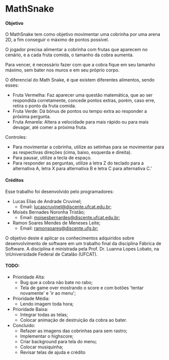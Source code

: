 # MathSnake
#### Objetivo
O MathSnake tem como objetivo movimentar uma cobrinha por uma arena 2D, a fim conseguir o máximo de pontos possível. 

O jogador precisa alimentar a cobrinha com frutas que aparecem no cenário, e a cada fruta comida, o tamanho da cobra aumenta.

Para vencer, é necessário fazer com que a cobra fique em seu tamanho máximo, sem bater nos muros e em seu próprio corpo.

O diferencial do Math Snake, é que existem diferentes alimentos, sendo esses:

* Fruta Vermelha: Faz aparecer uma questão matemática, que ao ser respondida corretamente, concede pontos extras, porém, caso erre, retira o ponto da fruta comida.
* Fruta Verde: Dá bônus de pontos ou tempo extra ao responder a próxima pergunta.
* Fruta Amarela: Altera a velocidade para mais rápido ou para mais devagar, até comer a próxima fruta.

Controles:
* Para movimentar a cobrinha, utilize as setinhas para se movimentar para as respectivas direções (cima, baixo, esquerda e direita).
* Para pausar, utilize a tecla de espaço.
* Para responder as perguntas, utilize a letra Z do teclado para a alternativa A, letra X para alternativa B e letra C para alternativa C.'

#### Créditos
Esse trabalho foi desenvolvido pelo programadores:

* Lucas Elias de Andrade Cruvinel;
  * Email: lucascruvinel@discente.ufcat.edu.br;
* Moisés Bernades Noronha Tristão;
  * Email: moisesbernardes@discente.ufcat.edu.br;
* Ramon Soares Mendes de Meneses Leite;
  * Email: ramonsoares@discente.ufg.br;
 
O objetivo deste é aplicar os conhecimentos adquiridos sobre desenvolvimento de software em um trabalho final da disciplina Fábrica de Software.
A disciplina é ministrada pela Prof. Dr. Luanna Lopes Lobato, na \nUniversidade Federal de Catalão (UFCAT).
            
#### TODO:
* Prioridade Alta:
  * Bug que a cobra não bate no rabo;
  * Tela de game over mostrando o score e com botões 'tentar novamente' e 'ir ao menu';
* Prioridade Média:
  * Lendo imagem toda hora;
* Prioridade Baixa:
  * Integrar todas as telas;
  * Colocar animação de destruição da cobra ao bater.
* Concluido: 
  * Refazer as imagens das cobrinhas para sem rastro;
  * Implementar o highscore;
  * Criar background para tela do menu; 
  * Colocar musiquinha;
  * Revisar telas de ajuda e crédito
